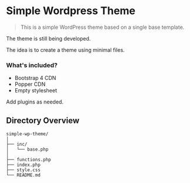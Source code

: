 # Simple Wordpress Theme
> This is a simple WordPress theme based on a single base template.

The theme is still being developed.

The idea is to create a theme using minimal files.

### What's included?
- Bootstrap 4 CDN
- Popper CDN
- Empty stylesheet

Add plugins as needed.

## Directory Overview
```
simple-wp-theme/
│
├── inc/
│   └── base.php
│
├── functions.php
├── index.php
├── style.css
└── README.md
```
